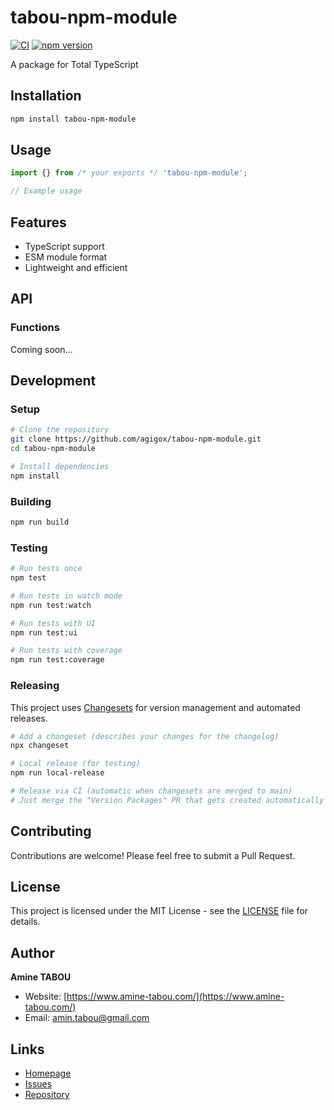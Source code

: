 # tabou-npm-module

[![CI](https://github.com/agigox/tabou-npm-module/actions/workflows/ci.yml/badge.svg)](https://github.com/agigox/tabou-npm-module/actions/workflows/ci.yml)
[![npm version](https://badge.fury.io/js/tabou-npm-module.svg)](https://badge.fury.io/js/tabou-npm-module)

A package for Total TypeScript

## Installation

```bash
npm install tabou-npm-module
```

## Usage

```javascript
import {} from /* your exports */ 'tabou-npm-module';

// Example usage
```

## Features

- TypeScript support
- ESM module format
- Lightweight and efficient

## API

### Functions

Coming soon...

## Development

### Setup

```bash
# Clone the repository
git clone https://github.com/agigox/tabou-npm-module.git
cd tabou-npm-module

# Install dependencies
npm install
```

### Building

```bash
npm run build
```

### Testing

```bash
# Run tests once
npm test

# Run tests in watch mode
npm run test:watch

# Run tests with UI
npm run test:ui

# Run tests with coverage
npm run test:coverage
```

### Releasing

This project uses [Changesets](https://github.com/changesets/changesets) for version management and automated releases.

```bash
# Add a changeset (describes your changes for the changelog)
npx changeset

# Local release (for testing)
npm run local-release

# Release via CI (automatic when changesets are merged to main)
# Just merge the "Version Packages" PR that gets created automatically
```

## Contributing

Contributions are welcome! Please feel free to submit a Pull Request.

## License

This project is licensed under the MIT License - see the [LICENSE](LICENSE) file for details.

## Author

**Amine TABOU**

- Website: [https://www.amine-tabou.com/](https://www.amine-tabou.com/)
- Email: amin.tabou@gmail.com

## Links

- [Homepage](https://github.com/agigox/tabou-npm-module)
- [Issues](https://github.com/agigox/tabou-npm-module/issues)
- [Repository](https://github.com/agigox/tabou-npm-module)
